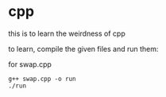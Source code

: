 # cpp
this is to learn the weirdness of cpp 

to learn, compile the given files and run them:

for swap.cpp
```
g++ swap.cpp -o run 
./run
```

